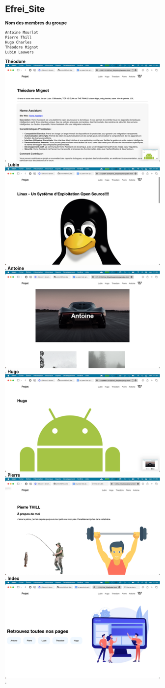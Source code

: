 # Efrei_Site


 **Nom des membres du groupe** 
```
Antoine Mourlot
Pierre Thill
Hugo Charles
Théodore Mignot
Lubin Lauwers 
```
**Théodore**
!["Bozo"](images/ted.png "Ted"). 
**Lubin**
!["Bozoo"](images/lubo.png "Lubo").
**Antoine**
!["Bozooo"](images/antoine.png "Antoine").
**Hugo**
!["Bozoooo"](images/hugo.png "Hugo").
**Pierre**
!["Bozooooo"](images/pierre.png "Pierre").
**Index**
!["Bozoooooo"](images/index.png "Index").

